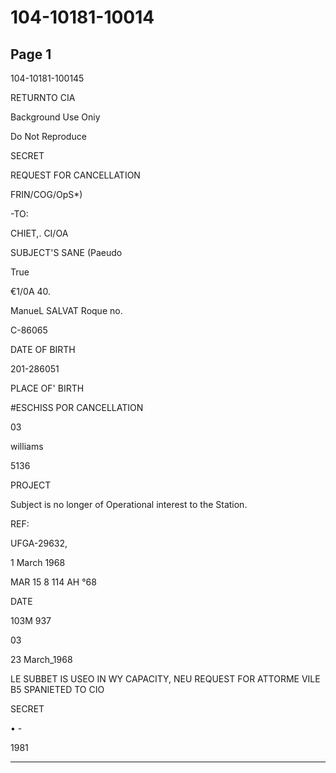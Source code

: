 # 104-10181-10014

## Page 1

104-10181-100145

RETURNTO CIA

Background Use Oniy

Do Not Reproduce

SECRET

REQUEST FOR CANCELLATION

FRIN/COG/OpS*)

-TO:

CHIET,. CI/OA

SUBJECT'S SANE (Paeudo

True

€1/0A 40.

ManueL SALVAT Roque no.

C-86065

DATE OF BIRTH

201-286051

PLACE OF' BIRTH

#ESCHISS POR CANCELLATION

03

williams

5136

PROJECT

Subject is no longer of Operational interest to the Station.

REF:

UFGA-29632,

1 March 1968

MAR 15 8 114 AH °68

DATE

103M 937

03

23 March_1968

LE SUBBET IS USEO IN WY CAPACITY, NEU REQUEST FOR ATTORME VILE B5 SPANIETED TO CIO

SECRET

• -

1981

---

